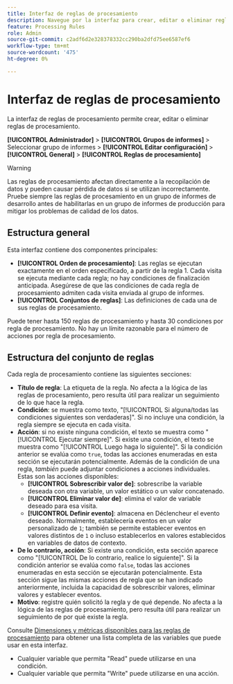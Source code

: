 ```yaml
---
title: Interfaz de reglas de procesamiento
description: Navegue por la interfaz para crear, editar o eliminar reglas de procesamiento.
feature: Processing Rules
role: Admin
source-git-commit: c2adf6d2e328378332cc290ba2dfd75ee6587ef6
workflow-type: tm+mt
source-wordcount: '475'
ht-degree: 0%

---
```


# Interfaz de reglas de procesamiento

La interfaz de reglas de procesamiento permite crear, editar o eliminar reglas de procesamiento.

**[!UICONTROL Administrador]** > **[!UICONTROL Grupos de informes]** > Seleccionar grupo de informes > **[!UICONTROL Editar configuración]** > **[!UICONTROL General]** > **[!UICONTROL Reglas de procesamiento]**

>[!WARNING]
>
>Las reglas de procesamiento afectan directamente a la recopilación de datos y pueden causar pérdida de datos si se utilizan incorrectamente. Pruebe siempre las reglas de procesamiento en un grupo de informes de desarrollo antes de habilitarlas en un grupo de informes de producción para mitigar los problemas de calidad de los datos.

## Estructura general

Esta interfaz contiene dos componentes principales:

* **[!UICONTROL Orden de procesamiento]**: Las reglas se ejecutan exactamente en el orden especificado, a partir de la regla 1. Cada visita se ejecuta mediante cada regla; no hay condiciones de finalización anticipada. Asegúrese de que las condiciones de cada regla de procesamiento admiten cada visita enviada al grupo de informes.
* **[!UICONTROL Conjuntos de reglas]**: Las definiciones de cada una de sus reglas de procesamiento.

Puede tener hasta 150 reglas de procesamiento y hasta 30 condiciones por regla de procesamiento. No hay un límite razonable para el número de acciones por regla de procesamiento.

## Estructura del conjunto de reglas

Cada regla de procesamiento contiene las siguientes secciones:

* **Título de regla**: La etiqueta de la regla. No afecta a la lógica de las reglas de procesamiento, pero resulta útil para realizar un seguimiento de lo que hace la regla.
* **Condición**: se muestra como texto, &quot;[!UICONTROL Si alguna/todas las condiciones siguientes son verdaderas]&quot;. Si no incluye una condición, la regla siempre se ejecuta en cada visita.
* **Acción**: si no existe ninguna condición, el texto se muestra como &quot;[!UICONTROL Ejecutar siempre]&quot;. Si existe una condición, el texto se muestra como &quot;[!UICONTROL Luego haga lo siguiente]&quot;. Si la condición anterior se evalúa como `true`, todas las acciones enumeradas en esta sección se ejecutarán potencialmente. Además de la condición de una regla, _también_ puede adjuntar condiciones a acciones individuales. Estas son las acciones disponibles:
   * **[!UICONTROL Sobrescribir valor de]**: sobrescribe la variable deseada con otra variable, un valor estático o un valor concatenado.
   * **[!UICONTROL Eliminar valor de]**: elimina el valor de variable deseado para esa visita.
   * **[!UICONTROL Definir evento]**: almacena en Déclencheur el evento deseado. Normalmente, establecería eventos en un valor personalizado de `1`; también se permite establecer eventos en valores distintos de `1` o incluso establecerlos en valores establecidos en variables de datos de contexto.
* **De lo contrario, acción**: Si existe una condición, esta sección aparece como &quot;[!UICONTROL De lo contrario, realice lo siguiente]&quot;. Si la condición anterior se evalúa como `false`, todas las acciones enumeradas en esta sección se ejecutarán potencialmente. Esta sección sigue las mismas acciones de regla que se han indicado anteriormente, incluida la capacidad de sobrescribir valores, eliminar valores y establecer eventos.
* **Motivo**: registre quién solicitó la regla y de qué depende. No afecta a la lógica de las reglas de procesamiento, pero resulta útil para realizar un seguimiento de por qué existe la regla.

Consulte [Dimensiones y métricas disponibles para las reglas de procesamiento](pr-variables.md) para obtener una lista completa de las variables que puede usar en esta interfaz.

* Cualquier variable que permita &quot;Read&quot; puede utilizarse en una condición.
* Cualquier variable que permita &quot;Write&quot; puede utilizarse en una acción.
